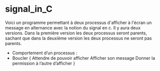 # signal_in_C
Voici un programme permettant à deux processus d'afficher à l'écran un message en alternance avec la notion du signal en c.
Il y aura deux versions. Dans la première version les deux processus seront parents, sachant que dans la deuxième version les deux processus ne seront pas parents.
- Comportement d’un processus :
- Boucler { 
  Attendre de pouvoir afficher
  Afficher son message
  Donner la permission à l’autre d’afficher
 }

